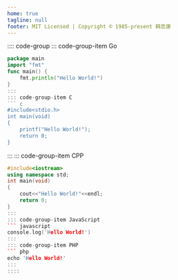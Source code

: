 ```yaml
---
home: true
tagline: null
footer: MIT Licensed | Copyright © 1985-present 韩忠康
---
```


:::: code-group
::: code-group-item Go
``` go
package main
import "fmt"
func main() {
    fmt.println("Hello World!")
} 
:::
::: code-group-item C
``` c
#include<stdio.h> 
int main(void) 
{ 
    printf("Hello World!"); 
    return 0;
}
```
:::
::: code-group-item CPP
``` cpp
#include<iostream>
using namespace std;
int main(void)
{
    cout<<"Hello World!"<<endl;
    return 0;
}
:::
::: code-group-item JavaScript
``` javascript
console.log('Hello World!')
:::
::: code-group-item PHP
``` php
echo 'Hello World!'
:::
::::